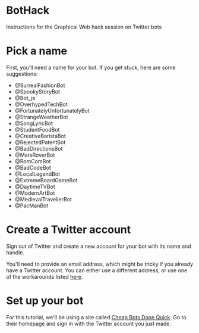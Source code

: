 # BotHack
Instructions for the Graphical Web hack session on Twitter bots

# Pick a name
First, you'll need a name for your bot. If you get stuck, here are some suggestions:

- @SurrealFashionBot
- @SpookyStoryBot
- @Bot_js
- @OverhypedTechBot
- @FortunatelyUnfortunatelyBot
- @StrangeWeatherBot
- @SongLyricBot
- @StudentFoodBot
- @CreativeBaristaBot
- @RejectedPatentBot
- @BadDirectionsBot
- @MarsRoverBot
- @RomComBot
- @BadCodeBot
- @LocalLegendBot
- @ExtremeBoardGameBot
- @DaytimeTVBot
- @ModernArtBot
- @MedievalTravellerBot
- @PacManBot

# Create a Twitter account
Sign out of Twitter and create a new account for your bot with its name and handle. 

You'll need to provide an email address, which might be tricky if you already have a Twitter account. You can either use a different address, or use one of the workarounds listed [here](http://thesocialmediaguide.com.au/how-to-setup-multiple-twitter-accounts-with-one-email-address/).

# Set up your bot
For this tutorial, we'll be using a site called [Cheap Bots Done Quick](http://cheapbotsdonequick.com/). Go to their homepage and sign in with the Twitter account you just made.
